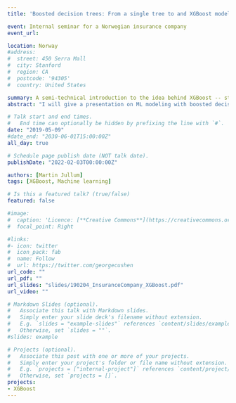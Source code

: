 ```yaml
---
title: 'Boosted decision trees: From a single tree to and XGBoost model'

event: Internal seminar for a Norwegian insurance company
event_url: 

location: Norway
#address:
#  street: 450 Serra Mall
#  city: Stanford
#  region: CA
#  postcode: '94305'
#  country: United States

summary: A semi-technical introduction to the idea behind XGBoost -- starting off with simple tree models. I also provide insight into the latest methodological developments.
abstract: "I will give a presentation on ML modeling with boosted decision trees where the focus is on explaining the method and mathematics behind these models. The aim is to gain a better understanding and intuition into the internal workings of these models including insight into strengths and shortcomings."

# Talk start and end times.
#   End time can optionally be hidden by prefixing the line with `#`.
date: "2019-05-09"
#date_end: "2030-06-01T15:00:00Z"
all_day: true

# Schedule page publish date (NOT talk date).
publishDate: "2022-02-03T00:00:00Z"

authors: [Martin Jullum]
tags: [XGBoost, Machine learning]

# Is this a featured talk? (true/false)
featured: false

#image:
#  caption: 'Licence: [**Creative Commons**](https://creativecommons.org/licenses/by/2.0/deed.no)'
#  focal_point: Right

#links:
#- icon: twitter
#  icon_pack: fab
#  name: Follow
#  url: https://twitter.com/georgecushen
url_code: ""
url_pdf: ""
url_slides: "slides/190204_InsuranceCompany_XGBoost.pdf"
url_video: ""

# Markdown Slides (optional).
#   Associate this talk with Markdown slides.
#   Simply enter your slide deck's filename without extension.
#   E.g. `slides = "example-slides"` references `content/slides/example-slides.md`.
#   Otherwise, set `slides = ""`.
#slides: example

# Projects (optional).
#   Associate this post with one or more of your projects.
#   Simply enter your project's folder or file name without extension.
#   E.g. `projects = ["internal-project"]` references `content/project/deep-learning/index.md`.
#   Otherwise, set `projects = []`.
projects:
- XGBoost
---
```

